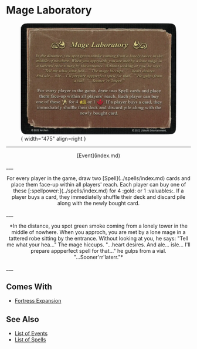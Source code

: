 # Mage Laboratory

<figure markdown="span">

![Mage Laboratory](../assets/events-mage_laboratory.webp){ width="475" align=right }

</figure>

___
<p style="text-align: center;" markdown>[Event](index.md)</p>
___
<p style="text-align: center;" markdown>For every player in the game, draw two [Spell](../spells/index.md) cards and place them face-up within all players' reach. Each player can buy one of these [:spellpower:](../spells/index.md) for 4 :gold: or 1 :valuables:. If a player buys a card, they immediatelly shuffle their deck and discard pile along with the newly bought card.</p>
___
<p style="text-align: center;" markdown>*In the distance, you spot green smoke coming from a lonely tower in the middle of nowhere. When you approch, you are met by a lone mage in a tattered robe sitting by the entrance. Without looking at you, he says: "Tell me what your hea..." The mage hiccups. "...heart desires. And ale... isle... I'll prepare appperfect spell for that..." he gulps from a vial. "...Sooner'rr'laterr."*</p>
___


## Comes With

- [Fortress Expansion](../content/fortress_expansion.md)


## See Also

- [List of Events](index.md)
- [List of Spells](../spells/index.md)
